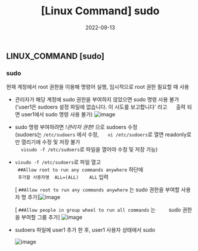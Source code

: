 ﻿---
title: "[Linux Command] sudo"
date: '2022-09-13'
categories: linuxcommand
toc: true
toc_sticky: true
sidebar:
  nav: docs
---
## LINUX_COMMAND [sudo]
### sudo
현재 계정에서 root 권한을 이용해 명령어 실행, 임시적으로 root 권한 필요할 때 사용


 - 관리자가 해당 계정에 sudo 권한을 부여하지 않았으면 sudo 명령 사용 불가
 ('user1은 sudoers 설정 파일에 없습니다. 이 시도를 보고합니다' 라고 
&nbsp;&nbsp;&nbsp;&nbsp; 출력 되면 user1에서 sudo 명령 사용 불가)
![image](https://user-images.githubusercontent.com/111679538/188353795-d614ff6f-449e-4c1e-b69e-1bdcf776410a.png "user1에서 sudo 명령 사용 불가")
 
 - sudo 명령 부여하려면 *!관리자 권한!* 으로 sudoers 수정 <br/>
 (sudoers는 `/etc/sudoers` 에서 수정, 
 &nbsp;&nbsp;&nbsp;&nbsp; `vi /etc/sudoers`로 열면 readonly로만 열리기에 수정 및 저장 불가 <br/>
&nbsp;&nbsp;&nbsp;&nbsp;`visudo -f /etc/sudoers`로 파일을 열어야 수정 및 저장 가능)

 - `visudo -f /etc/sudoers`로 파일 열고 <br/>
  ` ##Allow root to run any commands anywhere` 하단에 <br/>
  &nbsp;&nbsp;`추가할 사용자명  ALL=(ALL)    ALL` 입력
  


	[  `##Allow root to run any commands anywhere` 는 sudo 권한을 부여할 사용자 명 추가]![image](https://user-images.githubusercontent.com/111679538/188355440-04efee74-7fc2-4dd5-bc1a-d355a5b9aa54.png "sudoers에 user1 추가")
	
	[  `##Allow people in group wheel to run all commands` 는 
	&nbsp;&nbsp;&nbsp;&nbsp;&nbsp;&nbsp;&nbsp;&nbsp;sudo 권한을 부여할 그룹  추가]
![image](https://user-images.githubusercontent.com/111679538/188354284-174cbf27-0e49-40b7-917c-39d263c4c066.png "sudoers에 그룹 관련 부분에 user1 추가")
	

 - sudoers 파일에 user1 추가 한 후, user1 사용자 상태에서 sudo 

	![image](https://user-images.githubusercontent.com/111679538/188368472-47ef5361-1980-4a77-8e13-1ec6ca44a198.png "user1에서 sudo 명령으로 dlshae1 디렉터리 생성")
